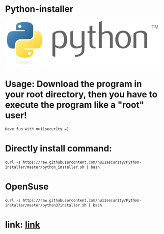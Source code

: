 # Python-installer
![](https://github.com/nu11secur1ty/Python-installer/blob/master/Python_logo_and_wordmark.svg.png)
# Usage: Download the program in your root directory, then you have to execute the program like a "root" user! 
```
Have fun with nu11secur1ty =)
```
# Directly install command:
```
curl -s https://raw.githubusercontent.com/nu11secur1ty/Python-installer/master/python_installer.sh | bash
```
# OpenSuse
```
curl -s https://raw.githubusercontent.com/nu11secur1ty/Python-installer/master/python37installer.sh | bash
```
# link: [link](https://github.com/pyenv/pyenv/wiki/common-build-problems)
